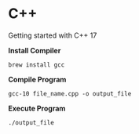 # C++

Getting started with C++ 17

**Install Compiler**

`brew install gcc`

**Compile Program**

`gcc-10 file_name.cpp -o output_file`

**Execute Program**

`./output_file`
